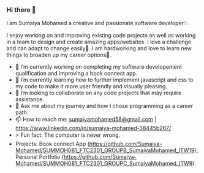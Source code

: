   ### Hi there 👋
  I am Sumaiya Mohamed a creative and passionate software developer✨.
  
  I enjoy working on and improving existing code projects as well as working in a team to 
  design and create amazing apps/websites. I love a challenge and can adapt to change easily💪.
  I am hardworking and love to learn new things to broaden up my career options📖.


  - 🔭 I’m currently working on completing my software developement qualification and improving a book connect app.
  - 🌱 I’m currently learning how to further implement javascript and css to my code to make it more user friendly and visually pleasing.
  - 👯 I’m looking to collaborate on any code projects that may require assistance.
  - 💬 Ask me about my journey and how I chose programming as a career path.
  - 📫 How to reach me: sumaiyamohamed58@gmail.com  | https://www.linkedin.com/in/sumaiya-mohamed-38445b267/
  - ⚡ Fun fact: The computer is never wrong.
  - Projects: Book connect App (https://github.com/Sumaiya-Mohamed/SUMMOH081_FTC2301_GROUPB_SumaiyaMohamed_ITW19), Personal Portfolio (https://github.com/Sumaiya-Mohamed/SUMMOH081_FTC2301_GROUPC_SumaiyaMohamed_ITW9).

